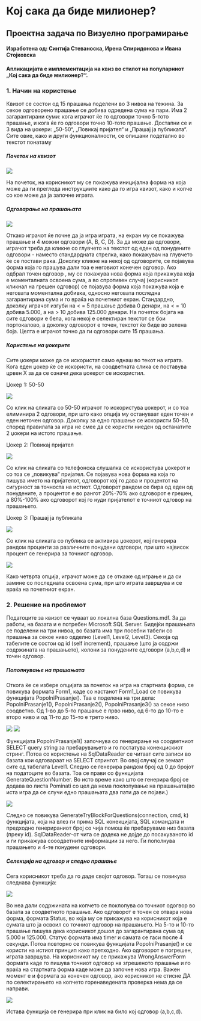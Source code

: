 # Кој сака да биде милионер?
## Проектна задача по Визуелно програмирање

#### Изработена од: Синтија Стеваноска, Ирена Спиридонова и Ивана Стојковска
#### Апликацијата е имплементација на квиз во стилот на популарниот „Кој сака да биде милионер?“.
### 1. Начин на користење
Квизот се состои од 15 прашања поделени во 3 нивоа на тежина. За секое одговорено прашање се добива одредена сума на пари.
Има 2 загарантирани суми: кога играчот ќе го одговори точно 5-тото прашање, и кога ќе го одговори точно 10-тото прашање.
Достапни се и 3 вида на џокери: „50-50“, „Повикај пријател“ и „Прашај ја публиката“. 
Сите овие, како и други функционалности, се опишани подетално во текстот понатаму

##### Почеток на квизот

<img src="Screenshots/startForm.PNG" />

На почеток, на корисникот му се покажува иницијална форма на која може да ги прегледа инструкциите како да го игра квизот, како и копче
со кое може да ја започне играта.

##### Одговарање на прашањата

<img src="Screenshots/Form1.PNG" />

Откако играчот ќе почне да ја игра играта, на екран му се покажува прашање и 4 можни одговори (A, B, C, D). 
За да може да одговори, играчот треба да кликне со глувчето на текстот од еден од понудените одговори - наместо стандардната стрелка, 
како покажувач на глувчето ќе се постави рака.
Доколку кликне на некој од одговорите, се појавува форма која го прашува дали тоа е неговиот конечен одговор. Ако одбрал точен одговор
, му се покажува нова форма која прикажува која е моменталната освоена сума, а во спротивен случај (корисникот кликнал на грешен одговор) се појавува форма која покажува која е неговата моментална добивка, односно неговата последна загарантирана сума
и го враќа на почетниот екран.
Стандардно, доколку играчот изгуби на < = 5 прашање добива 0 денари, на < = 10 добива 5.000, а на > 10 добива 125.000 денари.
На почеток бојата на сите одговори е бела, кога некој е селектиран текстот се бои портокалово, а доколку 
одговорот е точен, текстот ќе биде во зелена боја.
Целта е играчот точно да ги одговори сите 15 прашања.

##### Користење на џокерите
Сите џокери може да се искористат само еднаш во текот на играта.
Кога еден џокер ќе се искористи, на соодветната слика се поставува црвен X за да се означи дека џокерот се искористил.


Џокер 1: 50-50

<img src="Screenshots/50-50_used.PNG" />

Со клик на сликата со 50-50 играчот го искористува џокерот, и со тоа елиминира 2 одговори, при што како опција му
остануваат еден точен и еден неточен одговор. Доколку за едно прашање се искористи 50-50, според правилата за игра
не смее да се користи ниеден од останатите 2 џокери на истото прашање. 


Џокер 2: Повикај пријател

<img src="Screenshots/call_a_friend.PNG" />

Со клик на сликата со телефонска слушалка се искористува џокерот и со тоа се „повикува“ пријател. Се појавува нова форма
на која го пишува името на пријателот, одговорот кој го дава и процентот на сигурност за точноста на истиот. 
Одговорот рандом се бира од еден од понудените, а процентот е во рангот 20%-70% ако одговорот е грешен, а 80%-100% 
ако одговорот кој го нуди пријателот е точниот одговор на прашањето.


Џокер 3: Прашај ја публиката

<img src="Screenshots/ask_the_aud.PNG" />

Со клик на сликата со публика се активира џокерот, кој генерира рандом проценти за различните понудени одговори, при што
највисок процент се генерира за точниот одговор.

<img src="Screenshots/ask_the_aud_used.PNG" />

Како четврта опција, играчот може да се откаже од играње и да си замине со последната освоена сума, при што играта
завршува и се враќа на почетниот екран.

### 2. Решение на проблемот

Податоците за квизот се чуваат во локална база Questions.mdf. За да работи, на базата и е потребен Microsoft SQL Server. Бидејќи прашањата се поделени на три нивоа, во базата има три посебни табели со прашања за секое ниво одделно (Level1, Level2, Level3). Секоја од табелите се состои од id (self increment), прашање (штo ја содржи содржината на прашањето), колони за понудените одговори (a,b,c,d) и точен одговор.

##### Пoполнување на прашањата

Oткога ќе се избере опцијата за почеток на игра на стартната форма, се повикува формата Form1, каде со настанот Form1_Load се повикува функцијата PopolniPrasanje(). Таа е поделена на три дела: PopolniPrasanje1(), PopolniPrasanje2(), PopolniPrasanje3() за секое ниво соодветно. Од 1-во до 5-то прашање е прво ниво, од 6-то до 10-то е второ ниво и од 11-то до 15-то е трето ниво. 

<img src="Screenshots/PopolniPrasanje().PNG" />
<img src="Screenshots/popolniPrashanje1.jpg" />

Функцијата PopolniPrasanje1() започнува со генерирање на соодветниот SELECT query string за пребарувањето и го постатува конекцискиот стринг. Потоа со користење на SqlDataReader се читаат сите записи во базата кои одговараат на SELECT стрингот. Во овој случај се земаат сите од табелата Level1. Следно се генерира рандом број од 0 до бројот на податоците во базата. Тоа се прави со функцијата GenerateQuestionNumber. Во исто време како што се генерира број се додава во листа Pominati со цел да нема поклопување на прашањата(во иста игра да се случи едно прашањата два пати да се појави.)

<img src="Screenshots/sqlkonekcija.jpg" />

Следно се повикува GenerateTryBlockForQuestions(connection, cmd, k) функцијата, која на влез ги прима SQL конекцијата, SQL командата и предходно генерираниот број со чија помош ќе пребаруваме низ базата (преку id). SqlDataReader-от чита се додека не дојде до посакуваното id и ги прикажува сооодветните информации за него. Ги пополнува прашањето и 4-те 
понудени одговори. 

##### Селекција на одговор и следно прашање

Сега корисникот треба да го даде својот одговор. Тогаш се повикува следнава функција:

<img src="Screenshots/buttonClick.jpg" />

Во неа дали содржината на копчето се поклопува со точниот одогвор во базата за соодветното прашање. Ако одговорот е точен се отвара нова форма, формата Status, во која му се прикажува на корисникот која е сумата што ја освоил со точниот одговор на прашањето. На 5-то и 10-то прашање пишува дека корисникот дошол до загарантирана сума од 5.000 и 125.000. Статус формата има timer и самата се гаси после 4 секунди. Потоа повторно се повикува функцијата PopolniPrasanje() и се користи на истиот принцип како претходно. 
Ако одговорот е погрешен, играта завршува. На корисникот му се прикажува WrongAnswerForm формата каде го пишува точниот одговор на згрешеното прашање и го враќа на стартната форма каде може да започне нова игра.
Важен момент е и формата за конечен одговор, ако корисникот не стисне ДА по селектирањето на копчето горенаведената проверка нема да се направи. 

<img src="Screenshots/FormFinalAnswer.jpg" />

Истава функција се генерира при клик на било кој одговор (a,b,c,d).







